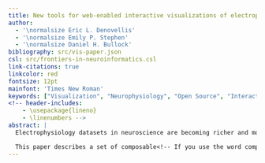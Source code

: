 ```yaml
---
title: New tools for web-enabled interactive visualizations of electrophysiological data
author:
  - '\normalsize Eric L. Denovellis'
  - '\normalsize Emily P. Stephen'
  - '\normalsize Daniel H. Bullock'
bibliography: src/vis-paper.json
csl: src/frontiers-in-neuroinformatics.csl
link-citations: true
linkcolor: red
fontsize: 12pt
mainfont: 'Times New Roman'
keywords: ["Visualization", "Neurophysiology", "Open Source", "Interactive", "Web-enabled", "Electrophysiology", "Generalized Linear Models"]
<!-- header-includes:
    - \usepackage{lineno}
    - \linenumbers -->
abstract: |
  Electrophysiology datasets in neuroscience are becoming richer and more complex as data is collected on multiple scales, dataset sizes increase, and more sophisticated questions are asked of the data. Visualization is an essential tool for understanding these datasets at all stages of analysis, but current practices in visualization of electrophysiological data are limited in their ability to efficiently compare between visualizations (such as displaying relationships between a raster plot of neuronal spiking to a visualization of a firing rate model of the same neuronal population) and filter complex data (for example, by limiting a visualization to specific brain areas on demand). Such difficulties are only magnified as the amount of data increases.

  This paper describes a set of composable<!-- If you use the word composable here, I would also use it in the body of the paper and define it there. I think it's a useful word, but I didn't immediately know what it meant in this context-->, web-enabled interactive visualization tools developed for use in electrophysiological studies. These tools were developed to facilitate (1) exploratory data analysis, (2) checking of raw data and statistical modeling assumptions, and (3) data presentation in the context of large, complex and multi-scale neuroscience data. Data from several experiments were used to test the tools. These visualization tools are viewable in the web browser and open-source, making them easily shareable online and allowing for modification and development by the neuroscience community.
---
```

